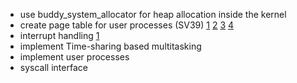 - use buddy_system_allocator for heap allocation inside the kernel
- create page table for user processes (SV39) [1](https://github.com/betrusted-io/xous-core/blob/main/docs/memory.mdg) [2](https://github.com/betrusted-io/xous-core/blob/main/kernel/src/mem.rs) [3](https://github.com/Ko-oK-OS/xv6-rust/tree/main/kernel/src/memory) [4](https://github.com/skyzh/core-os-riscv/blob/master/kernel/src/mem.rs)
- interrupt handling [1](https://github.com/r3-os/r3/blob/%F0%9F%A6%86/src/r3_port_riscv/src/lib.md)
- implement Time-sharing based multitasking
- implement user processes
- syscall interface
